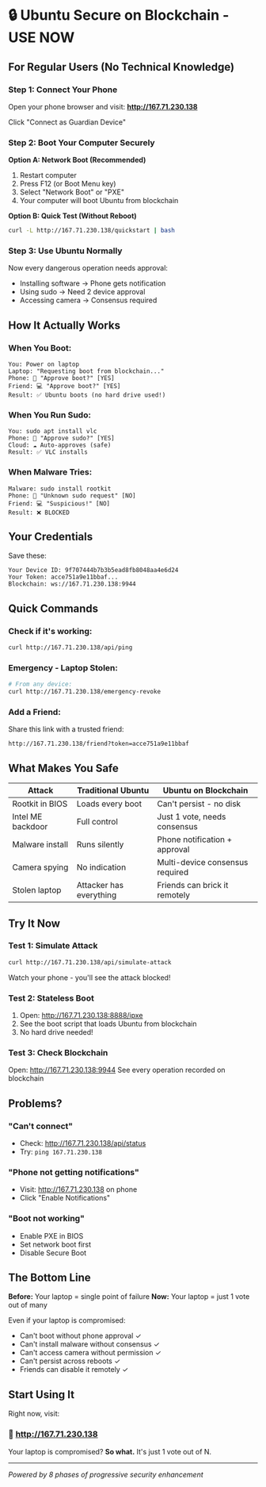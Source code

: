 # 🔒 Ubuntu Secure on Blockchain - USE NOW

## For Regular Users (No Technical Knowledge)

### Step 1: Connect Your Phone
Open your phone browser and visit:
**http://167.71.230.138**

Click "Connect as Guardian Device"

### Step 2: Boot Your Computer Securely

**Option A: Network Boot (Recommended)**
1. Restart computer
2. Press F12 (or Boot Menu key)
3. Select "Network Boot" or "PXE"
4. Your computer will boot Ubuntu from blockchain

**Option B: Quick Test (Without Reboot)**
```bash
curl -L http://167.71.230.138/quickstart | bash
```

### Step 3: Use Ubuntu Normally

Now every dangerous operation needs approval:
- Installing software → Phone gets notification
- Using sudo → Need 2 device approval
- Accessing camera → Consensus required

## How It Actually Works

### When You Boot:
```
You: Power on laptop
Laptop: "Requesting boot from blockchain..."
Phone: 📱 "Approve boot?" [YES]
Friend: 💻 "Approve boot?" [YES]
Result: ✅ Ubuntu boots (no hard drive used!)
```

### When You Run Sudo:
```
You: sudo apt install vlc
Phone: 📱 "Approve sudo?" [YES]
Cloud: ☁️ Auto-approves (safe)
Result: ✅ VLC installs
```

### When Malware Tries:
```
Malware: sudo install rootkit
Phone: 📱 "Unknown sudo request" [NO]
Friend: 💻 "Suspicious!" [NO]
Result: ❌ BLOCKED
```

## Your Credentials

Save these:
```
Your Device ID: 9f707444b7b3b5ead8fb8048aa4e6d24
Your Token: acce751a9e11bbaf...
Blockchain: ws://167.71.230.138:9944
```

## Quick Commands

### Check if it's working:
```bash
curl http://167.71.230.138/api/ping
```

### Emergency - Laptop Stolen:
```bash
# From any device:
curl http://167.71.230.138/emergency-revoke
```

### Add a Friend:
Share this link with a trusted friend:
```
http://167.71.230.138/friend?token=acce751a9e11bbaf
```

## What Makes You Safe

| Attack | Traditional Ubuntu | Ubuntu on Blockchain |
|--------|-------------------|---------------------|
| Rootkit in BIOS | Loads every boot | Can't persist - no disk |
| Intel ME backdoor | Full control | Just 1 vote, needs consensus |
| Malware install | Runs silently | Phone notification + approval |
| Camera spying | No indication | Multi-device consensus required |
| Stolen laptop | Attacker has everything | Friends can brick it remotely |

## Try It Now

### Test 1: Simulate Attack
```bash
curl http://167.71.230.138/api/simulate-attack
```
Watch your phone - you'll see the attack blocked!

### Test 2: Stateless Boot
1. Open: http://167.71.230.138:8888/ipxe
2. See the boot script that loads Ubuntu from blockchain
3. No hard drive needed!

### Test 3: Check Blockchain
Open: http://167.71.230.138:9944
See every operation recorded on blockchain

## Problems?

### "Can't connect"
- Check: http://167.71.230.138/api/status
- Try: `ping 167.71.230.138`

### "Phone not getting notifications"
- Visit: http://167.71.230.138 on phone
- Click "Enable Notifications"

### "Boot not working"
- Enable PXE in BIOS
- Set network boot first
- Disable Secure Boot

## The Bottom Line

**Before:** Your laptop = single point of failure
**Now:** Your laptop = just 1 vote out of many

Even if your laptop is compromised:
- Can't boot without phone approval ✓
- Can't install malware without consensus ✓
- Can't access camera without permission ✓
- Can't persist across reboots ✓
- Friends can disable it remotely ✓

## Start Using It

Right now, visit:
### 📱 http://167.71.230.138

Your laptop is compromised? **So what.**
It's just 1 vote out of N.

---
*Powered by 8 phases of progressive security enhancement*